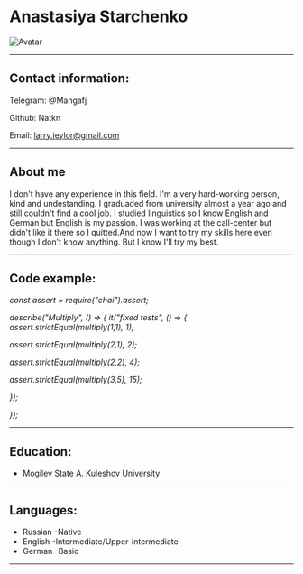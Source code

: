 # Anastasiya Starchenko 
![Avatar](https://user-images.githubusercontent.com/103874674/171679880-3c36d7a0-1be0-43f7-99f4-d0cb7c71c383.png)

**********
## Contact information:
Telegram: @Mangafj

Github: Natkn

Email: larry.jeylor@gmail.com

*************
## About me
I don't have any experience in this field. I'm a very hard-working person, kind and undestanding. I graduaded from university almost a year ago and still couldn't find a cool job.  I studied linguistics so I know English and German but English is my passion. I was working at the call-center but didn't like it there so I quitted.And now I want to try my skills here even though I don't know anything. But I know I'll try my best. 

*********
## Code example: 

*const assert = require("chai").assert;*

*describe("Multiply", () => {*
 *it("fixed tests", () => {*
    *assert.strictEqual(multiply(1,1), 1);*
    
   *assert.strictEqual(multiply(2,1), 2);*
    
  *assert.strictEqual(multiply(2,2), 4);*
    
  *assert.strictEqual(multiply(3,5), 15);* 
    
*});*
  
*});*

*****************
## Education:
+ Mogilev State A. Kuleshov University 

***************
## Languages: 
- Russian -Native
- English -Intermediate/Upper-intermediate
- German -Basic

*************
